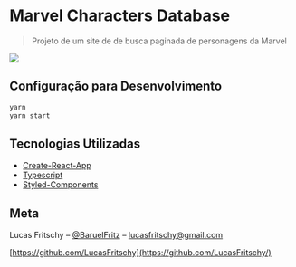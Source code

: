 # Marvel Characters Database
> Projeto de um site de de busca paginada de personagens da Marvel

![](../header.png)


## Configuração para Desenvolvimento

```sh
yarn
yarn start
```

## Tecnologias Utilizadas

* [Create-React-App](https://reactjs.org/docs/create-a-new-react-app.html)
* [Typescript](https://www.typescriptlang.org/)
* [Styled-Components](https://styled-components.com/)


## Meta

Lucas Fritschy – [@BaruelFritz](https://twitter.com/BaruelFritz) – lucasfritschy@gmail.com

[https://github.com/LucasFritschy](https://github.com/LucasFritschy/)
